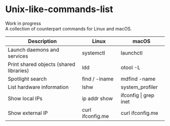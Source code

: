 # Unix-like-commands-list
Work in progress  
A collection of counterpart commands for Linux and macOS.

|**Description**|**Linux**|**macOS**|
-----------|------|-----|
|Launch daemons and services|systemctl|launchctl|
|Print shared objects (shared libraries)|ldd |otool -L|
|Spotlight search|find / -iname|mdfind -name|
|List hardware information|lshw|system_profiler|
|Show local IPs|ip addr show|ifconfig \| grep inet|
|Show external IP|curl ifconfig.me|curl ifconfig.me|
